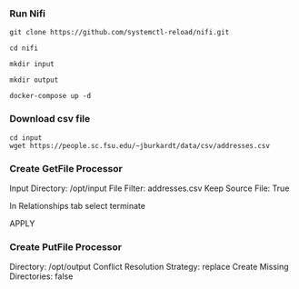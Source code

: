 ### Run Nifi

    git clone https://github.com/systemctl-reload/nifi.git

    cd nifi
    
    mkdir input
    
    mkdir output
    
    docker-compose up -d
    
### Download csv file
    
    cd input
    wget https://people.sc.fsu.edu/~jburkardt/data/csv/addresses.csv
  
### Create GetFile Processor

Input Directory: /opt/input
File Filter: addresses.csv
Keep Source File: True

In Relationships tab select terminate

APPLY

### Create PutFile Processor

Directory: /opt/output
Conflict Resolution Strategy: replace
Create Missing Directories: false
